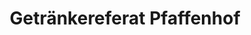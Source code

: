 ---
title: "Getränkereferat Pfaffenhof"
url: /stuttgart/getraenkereferat-pfaffenhof/
shop: Getränke
---